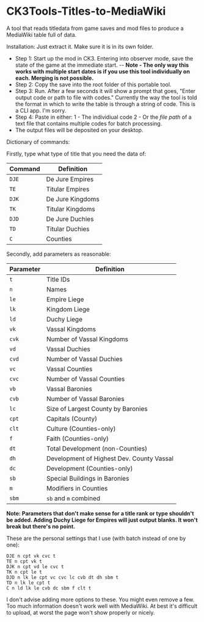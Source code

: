 # CK3Tools-Titles-to-MediaWiki
A tool that reads titledata from game saves and mod files to produce a MediaWiki table full of data.

Installation: Just extract it. Make sure it is in its own folder.

- Step 1: Start up the mod in CK3. Entering into observer mode, save the state of the game at the immediate start.
-- **Note - The only way this works with multiple start dates is if you use this tool individually on each. Merging is not possible.**
- Step 2: Copy the save into the root folder of this portable tool.
- Step 3: Run. After a few seconds it will show a prompt that goes, "Enter output code or path to file with codes." Currently the way the tool is told the format in which to write the table is through a string of code. This is a CLI app. I'm sorry.
- Step 4: Paste in either: 1 - The individiual code 2 - Or the *file path* of a text file that contains multiple codes for batch processing. 
- The output files will be deposited on your desktop.

Dictionary of commands:

Firstly, type what type of title that you need the data of:

| Command | Definition |
| --- | --- |
| `DJE` | De Jure Empires |
| `TE` | Titular Empires |
| `DJK` | De Jure Kingdoms |
| `TK` | Titular Kingdoms |
| `DJD` | De Jure Duchies |
| `TD` | Titular Duchies |
| `C` | Counties |

Secondly, add parameters as reasonable:

| Parameter | Definition |
| --- | --- |
| `t` | Title IDs |
| `n` | Names |
| `le` | Empire Liege |
| `lk` | Kingdom Liege |
| `ld` | Duchy Liege |
| `vk` | Vassal Kingdoms |
| `cvk` | Number of Vassal Kingdoms |
| `vd` | Vassal Duchies |
| `cvd` | Number of Vassal Duchies |
| `vc` | Vassal Counties |
| `cvc` | Number of Vassal Counties |
| `vb` | Vassal Baronies |
| `cvb` | Number of Vassal Baronies |
| `lc` | Size of Largest County by Baronies |
| `cpt` | Capitals (County) |
| `clt` | Culture (Counties-only) |
| `f` | Faith (Counties-only) |
| `dt` | Total Development (non-Counties) |
| `dh` | Development of Highest Dev. County Vassal |
| `dc` | Development (Counties-only) |
| `sb` | Special Buildings in Baronies |
| `m` | Modifiers in Counties |
| `sbm` | `sb` and `m` combined |

**Note: Parameters that don't make sense for a title rank or type shouldn't be added. Adding Duchy Liege for Empires will just output blanks. It won't break but there's no point.**

These are the personal settings that I use (with batch instead of one by one):
```
DJE n cpt vk cvc t
TE n cpt vk t
DJK n cpt vd le cvc t
TK n cpt le t
DJD n lk le cpt vc cvc lc cvb dt dh sbm t
TD n lk le cpt t
C n ld lk le cvb dc sbm f clt t
```
I don't advise adding more options to these. You might even remove a few. Too much information doesn't work well with MediaWiki. At best it's difficult to upload, at worst the page won't show properly or nicely.

